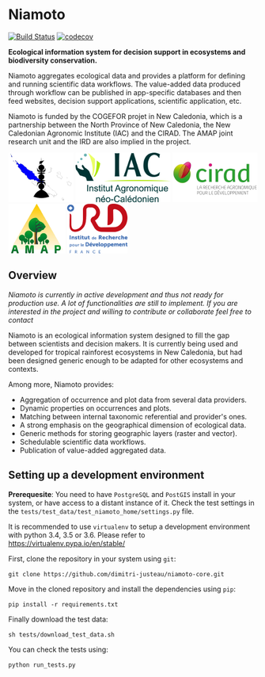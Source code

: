 # Niamoto #

[![Build Status](https://travis-ci.org/dimitri-justeau/niamoto-core.svg?branch=master)](https://travis-ci.org/dimitri-justeau/niamoto-core)
[![codecov](https://codecov.io/gh/dimitri-justeau/niamoto-core/branch/master/graph/badge.svg)](https://codecov.io/gh/dimitri-justeau/niamoto-core)

**Ecological information system for decision support in ecosystems and biodiversity conservation.**

Niamoto aggregates ecological data and provides a platform for defining and running scientific data workflows. The value-added data produced through workflow can be published in app-specific databases and then feed websites, decision support applications, scientific application, etc.

Niamoto is funded by the COGEFOR projet in New Caledonia, which is a partnership between the North Province of New Caledonia, the New Caledonian Agronomic Institute (IAC) and the CIRAD. The AMAP joint research unit and the IRD are also implied in the project.
 
![alt text](docs/_static/logos/logo_pn.png "Province Nord") ![alt text](docs/_static/logos/logo_iac.png "IAC") ![alt text](docs/_static/logos/logo_cirad.png "CIRAD") ![alt text](docs/_static/logos/logo_amap.png "UMR AMAP") ![alt text](docs/_static/logos/logo_ird.png "IRD")

## Overview ##

*Niamoto is currently in active development and thus not ready for production use. A lot of functionalities are still to implement. If you are interested in the project and willing to contribute or collaborate feel free to contact*

Niamoto is an ecological information system designed to fill the gap between scientists and decision makers. It is currently being used and developed for tropical rainforest ecosystems in New Caledonia, but had been designed generic enough to be adapted for other ecosystems and contexts.

Among more, Niamoto provides:

- Aggregation of occurrence and plot data from several data providers.
- Dynamic properties on occurrences and plots.
- Matching between internal taxonomic referential and provider's ones.
- A strong emphasis on the geographical dimension of ecological data.
- Generic methods for storing geographic layers (raster and vector).
- Schedulable scientific data workflows.
- Publication of value-added aggregated data.

## Setting up a development environment ##

**Prerequesite**: You need to have `PostgreSQL` and `PostGIS` install in your system, or have access to a distant instance of it. Check the test settings in the `tests/test_data/test_niamoto_home/settings.py` file.

It is recommended to use `virtualenv` to setup a development environment with python 3.4, 3.5 or 3.6. Please refer to https://virtualenv.pypa.io/en/stable/

First, clone the repository in your system using `git`:

```
git clone https://github.com/dimitri-justeau/niamoto-core.git
```

Move in the cloned repository and install the dependencies using `pip`:

```
pip install -r requirements.txt
```

Finally download the test data:

```
sh tests/download_test_data.sh
```

You can check the tests using:

```
python run_tests.py
```
